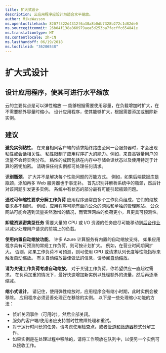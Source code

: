 ```yaml
---
title: 扩大式设计
description: 云应用程序应设计为适合水平缩放。
author: MikeWasson
ms.openlocfilehash: 8207f322d4312f6a30a8b0db7328b272c1d82de0
ms.sourcegitcommit: 26b04f138a860979aea5d253ba7fecffc654841e
ms.translationtype: HT
ms.contentlocale: zh-CN
ms.lasthandoff: 06/19/2018
ms.locfileid: "36206548"
---
```

# <a name="design-to-scale-out"></a>扩大式设计

## <a name="design-your-application-so-that-it-can-scale-horizontally"></a>设计应用程序，使其可进行水平缩放

云的主要优点是可以弹性缩放 &mdash; 能够根据需要使用容量，在负载增加时扩大，在不需要额外容量时缩小。 设计应用程序，使其能够扩大，根据需要添加或删除新实例。

## <a name="recommendations"></a>建议

**避免实例粘性**。 在来自相同客户端的请求始终路由至同一台服务器时，才会出现粘性或会话相关性。 粘性限制了应用程序扩大的能力。例如，来自高容量用户的流量不会跨实例分布。 粘性的成因包括在内存中存储会话状态以及使用特定于计算的密钥加密。 请确保任何实例都可处理任何请求。 

**识别瓶颈**。 扩大并不是解决每个性能问题的万能方式。 例如，如果后端数据库是瓶颈，添加再多 Web 服务器也于事无补。 首先识别并解析系统中的瓶颈，然后针对该问题引发更多实例。 系统中有状态的部分最有可能引起瓶颈问题。 

**通过可伸缩性要求分解工作负荷**  应用程序通常由多个工作负荷组成，它们的缩放要求各不相同。 例如，应用程序可能有面向公众的网站和单独的管理网站。 公众网站可能会遇到流量突然激增的情况，而管理网站的负荷更小，且更具可预测性。 

**卸载资源密集型任务** 需要大量的 CPU 或 I/O 资源的任务应尽可能移动到[后台作业][background-jobs]以减少处理用户请求的前端上的负载。

**使用内置自动缩放功能**。 许多 Azure 计算服务有内置的自动缩放支持。 如果应用程序具有可预测的常规工作负荷，则可按计划扩大。 例如，在营业时间期间扩大。 否则，如果工作负荷不可预测，则可使用 CPU 或请求队列长度等性能指标来触发自动缩放。 有关自动缩放最佳做法的信息，请参阅[自动缩放][autoscaling]。

**请为关键工作负荷考虑自动缩放**。 对于关键工作负荷，你希望供应一直超过需求。 在负荷加重的情况下，最好快速增加新实例以处理额外的流量，然后再逐渐缩减。

**缩小式设计**。  请记住，使用弹性缩放时，应用程序会有缩小时期，此时实例会被移除。 应用程序必须妥善处理正在移除的实例。 以下是一些处理缩小功能的方法：

- 侦听关闭事件（可用时），然后全部关闭。 
- 服务的客户端/使用者应支持暂时性故障处理和重试。 
- 对于运行时间长的任务，请考虑使用检查点，或者[管道和筛选器][pipes-filters-pattern]模式分解工作。 
- 如果实例是在处理过程中移除的，请将工作项放在队列中，以便另一个实例可以接收工作。 


<!-- links -->

[autoscaling]: ../../best-practices/auto-scaling.md
[background-jobs]: ../../best-practices/background-jobs.md
[pipes-filters-pattern]: ../../patterns/pipes-and-filters.md
